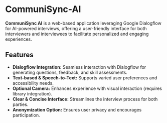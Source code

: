 # CommuniSync-AI

**CommuniSync AI** is a web-based application leveraging Google Dialogflow for AI-powered interviews, offering a user-friendly interface for both interviewers and interviewees to facilitate personalized and engaging experiences.

## Features

* **Dialogflow Integration:** Seamless interaction with Dialogflow for generating questions, feedback, and skill assessments.
* **Text-based & Speech-to-Text:** Supports varied user preferences and accessibility needs.
* **Optional Camera:** Enhances experience with visual interaction (requires library integration).
* **Clear & Concise Interface:** Streamlines the interview process for both parties.
* **Anonymization Option:** Ensures user privacy and encourages participation.


